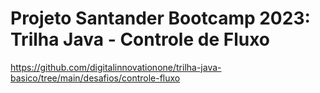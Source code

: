 # Projeto Santander Bootcamp 2023: Trilha Java - Controle de Fluxo

https://github.com/digitalinnovationone/trilha-java-basico/tree/main/desafios/controle-fluxo